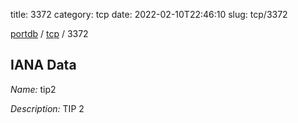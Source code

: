 title: 3372
category: tcp
date: 2022-02-10T22:46:10
slug: tcp/3372

[portdb](/) / [tcp](/category/tcp.html) / 3372


## IANA Data

_Name:_ tip2

_Description:_ TIP 2

